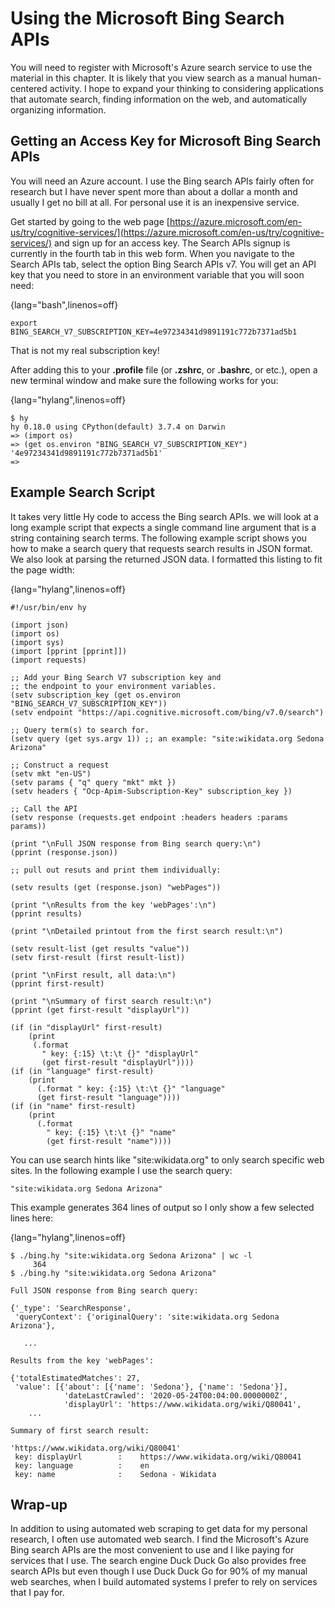 # Using the Microsoft Bing Search APIs

You will need to register with Microsoft's Azure search service to use the material in this chapter. It is likely that you view search as a manual human-centered activity. I hope to expand your thinking to considering applications that automate search, finding information on the web, and automatically organizing information.

## Getting an Access Key for Microsoft Bing Search APIs

You will need an Azure account. I use the Bing search APIs fairly often for research but I have never spent more than about a dollar a month and usually I get no bill at all. For personal use it is an inexpensive service.

Get started by going to the web page [https://azure.microsoft.com/en-us/try/cognitive-services/](https://azure.microsoft.com/en-us/try/cognitive-services/) and sign up for an access key. The Search APIs signup is currently in the fourth tab in this web form. When you navigate to the Search APIs tab, select the option Bing Search APIs v7. You will get an API key that you need to store in an environment variable that you will soon need:

{lang="bash",linenos=off}
~~~~~~~~
export BING_SEARCH_V7_SUBSCRIPTION_KEY=4e97234341d9891191c772b7371ad5b1
~~~~~~~~

That is not my real subscription key!

After adding this to your **.profile** file (or **.zshrc**, or **.bashrc**, or etc.), open a new terminal window and make sure the following works for you:

{lang="hylang",linenos=off}
~~~~~~~~
$ hy
hy 0.18.0 using CPython(default) 3.7.4 on Darwin
=> (import os)
=> (get os.environ "BING_SEARCH_V7_SUBSCRIPTION_KEY")
'4e97234341d9891191c772b7371ad5b1'
=> 
~~~~~~~~


## Example Search Script

It takes very little Hy code to access the Bing search APIs. we will look at a long example script that expects a single command line argument that is a string containing search terms. The following example script shows you how to make a search query that requests search results in JSON format. We also look at parsing the returned JSON data. I formatted this listing to fit the page width:

{lang="hylang",linenos=off}
~~~~~~~~
#!/usr/bin/env hy

(import json)
(import os)
(import sys)
(import [pprint [pprint]])
(import requests)

;; Add your Bing Search V7 subscription key and 
;; the endpoint to your environment variables.
(setv subscription_key (get os.environ "BING_SEARCH_V7_SUBSCRIPTION_KEY"))
(setv endpoint "https://api.cognitive.microsoft.com/bing/v7.0/search")

;; Query term(s) to search for. 
(setv query (get sys.argv 1)) ;; an example: "site:wikidata.org Sedona Arizona"

;; Construct a request
(setv mkt "en-US")
(setv params { "q" query "mkt" mkt })
(setv headers { "Ocp-Apim-Subscription-Key" subscription_key })

;; Call the API
(setv response (requests.get endpoint :headers headers :params params))

(print "\nFull JSON response from Bing search query:\n")
(pprint (response.json))

;; pull out resuts and print them individually:

(setv results (get (response.json) "webPages"))

(print "\nResults from the key 'webPages':\n")
(pprint results)

(print "\nDetailed printout from the first search result:\n")

(setv result-list (get results "value"))
(setv first-result (first result-list))

(print "\nFirst result, all data:\n")
(pprint first-result)

(print "\nSummary of first search result:\n")
(pprint (get first-result "displayUrl"))

(if (in "displayUrl" first-result)
    (print
     (.format
       " key: {:15} \t:\t {}" "displayUrl"
       (get first-result "displayUrl"))))
(if (in "language" first-result)
    (print
      (.format " key: {:15} \t:\t {}" "language" 
      (get first-result "language"))))
(if (in "name" first-result)
    (print 
      (.format 
        " key: {:15} \t:\t {}" "name" 
        (get first-result "name"))))
~~~~~~~~

You can use search hints like "site:wikidata.org" to only search specific web sites. In the following example I use the search query:

    "site:wikidata.org Sedona Arizona"
  
This example generates 364 lines of output so I only show a few selected lines here:

{lang="hylang",linenos=off}
~~~~~~~~
$ ./bing.hy "site:wikidata.org Sedona Arizona" | wc -l
     364
$ ./bing.hy "site:wikidata.org Sedona Arizona"

Full JSON response from Bing search query:

{'_type': 'SearchResponse',
 'queryContext': {'originalQuery': 'site:wikidata.org Sedona Arizona'},
 
   ...

Results from the key 'webPages':

{'totalEstimatedMatches': 27,
 'value': [{'about': [{'name': 'Sedona'}, {'name': 'Sedona'}],
            'dateLastCrawled': '2020-05-24T00:04:00.0000000Z',
            'displayUrl': 'https://www.wikidata.org/wiki/Q80041',
    ...

Summary of first search result:

'https://www.wikidata.org/wiki/Q80041'
 key: displayUrl      	:	 https://www.wikidata.org/wiki/Q80041
 key: language        	:	 en
 key: name            	:	 Sedona - Wikidata
~~~~~~~~

## Wrap-up

In addition to using automated web scraping to get data for my personal research, I often use automated web search. I find the Microsoft's Azure Bing search APIs are the most convenient to use and I like paying for services that I use. The search engine Duck Duck Go also provides free search APIs but even though I use Duck Duck Go for 90% of my manual web searches, when I build automated systems I prefer to rely on services that I pay for.